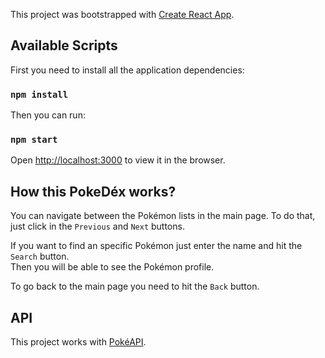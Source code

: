 This project was bootstrapped with [Create React App](https://github.com/facebook/create-react-app).

## Available Scripts

First you need to install all the application dependencies:

### `npm install`

Then you can run:

### `npm start`

Open [http://localhost:3000](http://localhost:3000) to view it in the browser.

## How this PokeDéx works?

You can navigate between the Pokémon lists in the main page. To do that, just click in the `Previous` and `Next` buttons.

If you want to find an specific Pokémon just enter the name and hit the `Search` button.<br />
Then you will be able to see the Pokémon profile.

To go back to the main page you need to hit the `Back` button.

## API

This project works with [PokéAPI](https://pokeapi.co/).
